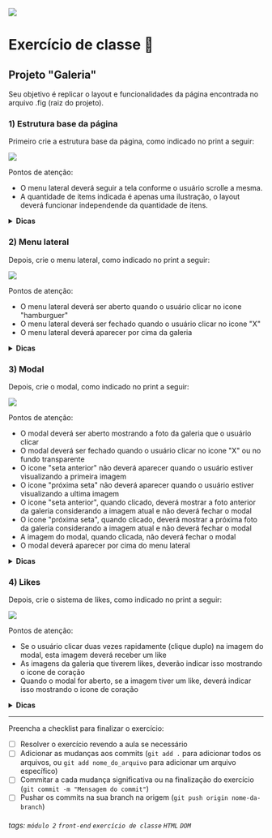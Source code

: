 ![](https://i.imgur.com/xG74tOh.png)

# Exercício de classe 🏫

## Projeto "Galeria"

Seu objetivo é replicar o layout e funcionalidades da página encontrada no arquivo .fig (raiz do projeto).

### 1) Estrutura base da página
Primeiro crie a estrutura base da página, como indicado no print a seguir:

![](https://i.imgur.com/BHeAcpu.png)

Pontos de atenção:
- O menu lateral deverá seguir a tela conforme o usuário scrolle a mesma.
- A quantidade de items indicada é apenas uma ilustração, o layout deverá funcionar independende da quantidade de itens.

<details>
    <summary><b>Dicas</b></summary>
    <ul>
    <li><code>position: fixed</code></li>
    <li><code>flex-wrap: wrap</code></li>
    </ul>
</details>

### 2) Menu lateral
Depois, crie o menu lateral, como indicado no print a seguir:

![](https://i.imgur.com/5hcyZxh.png)

Pontos de atenção:
- O menu lateral deverá ser aberto quando o usuário clicar no icone "hamburguer"
- O menu lateral deverá ser fechado quando o usuário clicar no icone "X"
- O menu lateral deverá aparecer por cima da galeria

<details>
    <summary><b>Dicas</b></summary>
    <ul>
    <li><code>evento "click"</code></li>
    <li><code>classList</code></li>
    <li><code>z-index</code></li>
    </ul>
</details>

### 3) Modal
Depois, crie o modal, como indicado no print a seguir:

![](https://i.imgur.com/wr6LQ0G.png)

Pontos de atenção:
- O modal deverá ser aberto mostrando a foto da galeria que o usuário clicar
- O modal deverá ser fechado quando o usuário clicar no icone "X" ou no fundo transparente
- O icone "seta anterior" não deverá aparecer quando o usuário estiver visualizando a primeira imagem
- O icone "próxima seta" não deverá aparecer quando o usuário estiver visualizando a ultima imagem
- O icone "seta anterior", quando clicado, deverá mostrar a foto anterior da galeria considerando a imagem atual e não deverá fechar o modal
- O icone "próxima seta", quando clicado, deverá mostrar a próxima foto da galeria considerando a imagem atual e não deverá fechar o modal
- A imagem do modal, quando clicada, não deverá fechar o modal
- O modal deverá aparecer por cima do menu lateral 

<details>
    <summary><b>Dicas</b></summary>
    <ul>
    <li><code>evento "click"</code></li>
    <li><code>dataset/data attributes</code></li>
    <li><code>position: fixed</code></li>
    <li><code>position: absolute</code></li>
    <li><code>classList</code></li>
    <li><code>z-index</code></li>
    </ul>
</details>

### 4) Likes
Depois, crie o sistema de likes, como indicado no print a seguir:

![](https://i.imgur.com/3DipfWH.png)

Pontos de atenção:
- Se o usuário clicar duas vezes rapidamente (clique duplo) na imagem do modal, esta imagem deverá receber um like
- As imagens da galeria que tiverem likes, deverão indicar isso mostrando o icone de coração
- Quando o modal for aberto, se a imagem tiver um like, deverá indicar isso mostrando o icone de coração

<details>
    <summary><b>Dicas</b></summary>
    <ul>
    <li><code>evento "dblclick"</code></li>
    <li><code>position: absolute</code></li>
    <li><code>classList</code></li>
    <li><code>propriedade "previousElementSibling"</code></li>
    </ul>
</details>

---

Preencha a checklist para finalizar o exercício:

- [ ] Resolver o exercício revendo a aula se necessário
- [ ] Adicionar as mudanças aos commits (`git add .` para adicionar todos os arquivos, ou `git add nome_do_arquivo` para adicionar um arquivo específico)
- [ ] Commitar a cada mudança significativa ou na finalização do exercício (`git commit -m "Mensagem do commit"`)
- [ ] Pushar os commits na sua branch na origem (`git push origin nome-da-branch`)

###### tags: `módulo 2` `front-end` `exercício de classe` `HTML` `DOM`
